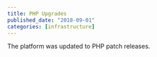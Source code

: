 ```yaml
---
title: PHP Upgrades
published_date: "2018-09-01"
categories: [infrastructure]
---
```

The platform was updated to PHP patch releases.
